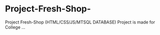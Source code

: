 # Project-Fresh-Shop-
Project Fresh-Shop (HTML/CSS/JS/MTSQL DATABASE) Project is made for College ...

